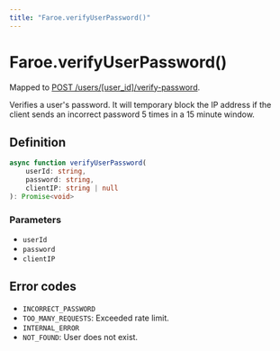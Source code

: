 ```yaml
---
title: "Faroe.verifyUserPassword()"
---
```


# Faroe.verifyUserPassword()

Mapped to [POST /users/\[user_id\]/verify-password](/reference/rest/endpoints/post_users_userid_verify-password).

Verifies a user's password. It will temporary block the IP address if the client sends an incorrect password 5 times in a 15 minute window.

## Definition

```ts
async function verifyUserPassword(
    userId: string,
    password: string,
    clientIP: string | null
): Promise<void>
```

### Parameters

- `userId`
- `password`
- `clientIP`

## Error codes

- `INCORRECT_PASSWORD`
- `TOO_MANY_REQUESTS`: Exceeded rate limit.
- `INTERNAL_ERROR`
- `NOT_FOUND`: User does not exist.
